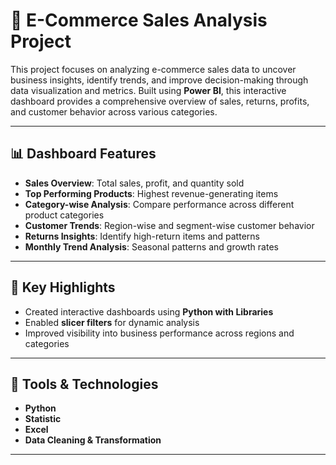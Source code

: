 # 🛒 E-Commerce Sales Analysis Project

This project focuses on analyzing e-commerce sales data to uncover business insights, identify trends, and improve decision-making through data visualization and metrics. Built using **Power BI**, this interactive dashboard provides a comprehensive overview of sales, returns, profits, and customer behavior across various categories.

---

## 📊 Dashboard Features

- **Sales Overview**: Total sales, profit, and quantity sold
- **Top Performing Products**: Highest revenue-generating items
- **Category-wise Analysis**: Compare performance across different product categories
- **Customer Trends**: Region-wise and segment-wise customer behavior
- **Returns Insights**: Identify high-return items and patterns
- **Monthly Trend Analysis**: Seasonal patterns and growth rates

---

## 📌 Key Highlights

- Created interactive dashboards using **Python with Libraries**
- Enabled **slicer filters** for dynamic analysis
- Improved visibility into business performance across regions and categories

---

## 🧰 Tools & Technologies
- **Python**
- **Statistic**
- **Excel**
- **Data Cleaning & Transformation**

---





